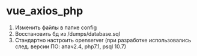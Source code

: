 # vue_axios_php
1) Изменить файлы в папке config 
2) Восстановить бд из /dumps/database.sql
3) Стандартно настроить openserver (при разработке использовались след. версии ПО: апач2.4, php7.1, psql 10.7)

